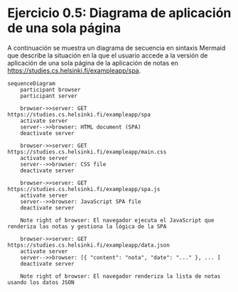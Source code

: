 # Ejercicio 0.5: Diagrama de aplicación de una sola página

A continuación se muestra un diagrama de secuencia en sintaxis Mermaid que describe la situación en la que el usuario accede a la versión de aplicación de una sola página de la aplicación de notas en https://studies.cs.helsinki.fi/exampleapp/spa.

```mermaid
sequenceDiagram
    participant browser
    participant server

    browser->>server: GET https://studies.cs.helsinki.fi/exampleapp/spa
    activate server
    server-->>browser: HTML document (SPA)
    deactivate server

    browser->>server: GET https://studies.cs.helsinki.fi/exampleapp/main.css
    activate server
    server-->>browser: CSS file
    deactivate server

    browser->>server: GET https://studies.cs.helsinki.fi/exampleapp/spa.js
    activate server
    server-->>browser: JavaScript SPA file
    deactivate server

    Note right of browser: El navegador ejecuta el JavaScript que renderiza las notas y gestiona la lógica de la SPA

    browser->>server: GET https://studies.cs.helsinki.fi/exampleapp/data.json
    activate server
    server-->>browser: [{ "content": "nota", "date": "..." }, ... ]
    deactivate server

    Note right of browser: El navegador renderiza la lista de notas usando los datos JSON
```
